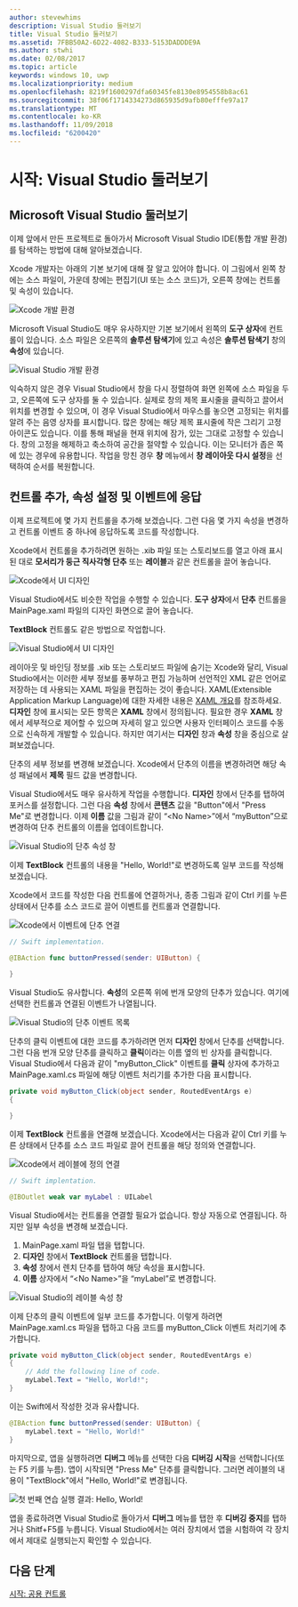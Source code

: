 ```yaml
---
author: stevewhims
description: Visual Studio 둘러보기
title: Visual Studio 둘러보기
ms.assetid: 7FBB50A2-6D22-4082-B333-5153DADDDE9A
ms.author: stwhi
ms.date: 02/08/2017
ms.topic: article
keywords: windows 10, uwp
ms.localizationpriority: medium
ms.openlocfilehash: 8219f1600297dfa60345fe8130e8954558b8ac61
ms.sourcegitcommit: 38f06f1714334273d865935d9afb80efffe97a17
ms.translationtype: MT
ms.contentlocale: ko-KR
ms.lasthandoff: 11/09/2018
ms.locfileid: "6200420"
---
```

# <a name="getting-started-getting-around-in-visual-studio"></a>시작: Visual Studio 둘러보기


## <a name="getting-around-in-microsoft-visual-studio"></a>Microsoft Visual Studio 둘러보기

이제 앞에서 만든 프로젝트로 돌아가서 Microsoft Visual Studio IDE(통합 개발 환경)를 탐색하는 방법에 대해 알아보겠습니다.

Xcode 개발자는 아래의 기본 보기에 대해 잘 알고 있어야 합니다. 이 그림에서 왼쪽 창에는 소스 파일이, 가운데 창에는 편집기(UI 또는 소스 코드)가, 오른쪽 창에는 컨트롤 및 속성이 있습니다.

![Xcode 개발 환경](images/ios-to-uwp/xcode-ide.png)

Microsoft Visual Studio도 매우 유사하지만 기본 보기에서 왼쪽의 **도구 상자**에 컨트롤이 있습니다. 소스 파일은 오른쪽의 **솔루션 탐색기**에 있고 속성은 **솔루션 탐색기** 창의 **속성**에 있습니다.

![Visual Studio 개발 환경](images/ios-to-uwp/vs-ide.png)

익숙하지 않은 경우 Visual Studio에서 창을 다시 정렬하여 화면 왼쪽에 소스 파일을 두고, 오른쪽에 도구 상자를 둘 수 있습니다. 실제로 창의 제목 표시줄을 클릭하고 끌어서 위치를 변경할 수 있으며, 이 경우 Visual Studio에서 마우스를 놓으면 고정되는 위치를 알려 주는 음영 상자를 표시합니다. 많은 창에는 해당 제목 표시줄에 작은 그리기 고정 아이콘도 있습니다. 이를 통해 패널을 현재 위치에 잠가, 있는 그대로 고정할 수 있습니다. 창의 고정을 해제하고 축소하여 공간을 절약할 수 있습니다. 이는 모니터가 좁은 쪽에 있는 경우에 유용합니다. 작업을 망친 경우 **창** 메뉴에서 **창 레이아웃 다시 설정**을 선택하여 순서를 복원합니다.

## <a name="adding-controls-setting-their-properties-and-responding-to-events"></a>컨트롤 추가, 속성 설정 및 이벤트에 응답

이제 프로젝트에 몇 가지 컨트롤을 추가해 보겠습니다. 그런 다음 몇 가지 속성을 변경하고 컨트롤 이벤트 중 하나에 응답하도록 코드를 작성합니다.

Xcode에서 컨트롤을 추가하려면 원하는 .xib 파일 또는 스토리보드를 열고 아래 표시된 대로 **모서리가 둥근 직사각형 단추** 또는 **레이블**과 같은 컨트롤을 끌어 놓습니다.

![Xcode에서 UI 디자인](images/ios-to-uwp/xcode-add-button-label.png)

Visual Studio에서도 비슷한 작업을 수행할 수 있습니다. **도구 상자**에서 **단추** 컨트롤을 MainPage.xaml 파일의 디자인 화면으로 끌어 놓습니다.

**TextBlock** 컨트롤도 같은 방법으로 작업합니다.

![Visual Studio에서 UI 디자인](images/ios-to-uwp/vs-add-button-label.png)

레이아웃 및 바인딩 정보를 .xib 또는 스토리보드 파일에 숨기는 Xcode와 달리, Visual Studio에서는 이러한 세부 정보를 풍부하고 편집 가능하며 선언적인 XML 같은 언어로 저장하는 데 사용되는 XAML 파일을 편집하는 것이 좋습니다. XAML(Extensible Application Markup Language)에 대한 자세한 내용은 [XAML 개요](https://msdn.microsoft.com/library/windows/apps/mt185595)를 참조하세요. **디자인** 창에 표시되는 모든 항목은 **XAML** 창에서 정의됩니다. 필요한 경우 **XAML** 창에서 세부적으로 제어할 수 있으며 자세히 알고 있으면 사용자 인터페이스 코드를 수동으로 신속하게 개발할 수 있습니다. 하지만 여기서는 **디자인** 창과 **속성** 창을 중심으로 살펴보겠습니다.

단추의 세부 정보를 변경해 보겠습니다. Xcode에서 단추의 이름을 변경하려면 해당 속성 패널에서 **제목** 필드 값을 변경합니다.

Visual Studio에서도 매우 유사하게 작업을 수행합니다. **디자인** 창에서 단추를 탭하여 포커스를 설정합니다. 그런 다음 **속성** 창에서 **콘텐츠** 값을 "Button"에서 "Press Me"로 변경합니다. 이제 **이름** 값을 그림과 같이 “&lt;No Name&gt;”에서 “myButton”으로 변경하여 단추 컨트롤의 이름을 업데이트합니다.

![Visual Studio의 단추 속성 창](images/ios-to-uwp/vs-button-properties.png)

이제 **TextBlock** 컨트롤의 내용을 "Hello, World!"로 변경하도록 일부 코드를 작성해 보겠습니다.

Xcode에서 코드를 작성한 다음 컨트롤에 연결하거나, 종종 그림과 같이 Ctrl 키를 누른 상태에서 단추를 소스 코드로 끌어 이벤트를 컨트롤과 연결합니다.

![Xcode에서 이벤트에 단추 연결](images/ios-to-uwp/xcode-add-button-event.png)

```swift
// Swift implementation.

@IBAction func buttonPressed(sender: UIButton) {
    
}
```

Visual Studio도 유사합니다. **속성**의 오른쪽 위에 번개 모양의 단추가 있습니다. 여기에 선택한 컨트롤과 연결된 이벤트가 나열됩니다.

![Visual Studio의 단추 이벤트 목록](images/ios-to-uwp/vs-button-event.png)

단추의 클릭 이벤트에 대한 코드를 추가하려면 먼저 **디자인** 창에서 단추를 선택합니다. 그런 다음 번개 모양 단추를 클릭하고 **클릭**이라는 이름 옆의 빈 상자를 클릭합니다. Visual Studio에서 다음과 같이 "myButton\_Click" 이벤트를 **클릭** 상자에 추가하고 MainPage.xaml.cs 파일에 해당 이벤트 처리기를 추가한 다음 표시합니다.

```csharp
private void myButton_Click(object sender, RoutedEventArgs e)
{

}
```

이제 **TextBlock** 컨트롤을 연결해 보겠습니다. Xcode에서는 다음과 같이 Ctrl 키를 누른 상태에서 단추를 소스 코드 파일로 끌어 컨트롤을 해당 정의와 연결합니다.

![Xcode에서 레이블에 정의 연결](images/ios-to-uwp/xcode-add-button-reference.png)

```swift
// Swift implentation.

@IBOutlet weak var myLabel : UILabel
```

Visual Studio에서는 컨트롤을 연결할 필요가 없습니다. 항상 자동으로 연결됩니다. 하지만 일부 속성을 변경해 보겠습니다.

1.  MainPage.xaml 파일 탭을 탭합니다.
2.  **디자인** 창에서 **TextBlock** 컨트롤을 탭합니다.
3.  **속성** 창에서 렌치 단추를 탭하여 해당 속성을 표시합니다.
4.  **이름** 상자에서 “&lt;No Name&gt;”을 “myLabel”로 변경합니다.

![Visual Studio의 레이블 속성 창](images/ios-to-uwp/vs-label-properties.png)

이제 단추의 클릭 이벤트에 일부 코드를 추가합니다. 이렇게 하려면 MainPage.xaml.cs 파일을 탭하고 다음 코드를 myButton\_Click 이벤트 처리기에 추가합니다.

```csharp
private void myButton_Click(object sender, RoutedEventArgs e)
{
    // Add the following line of code.    
    myLabel.Text = "Hello, World!";
}
```

이는 Swift에서 작성한 것과 유사합니다.

```swift
@IBAction func buttonPressed(sender: UIButton) {
    myLabel.text = "Hello, World!"
}
```

마지막으로, 앱을 실행하려면 **디버그** 메뉴를 선택한 다음 **디버깅 시작**을 선택합니다(또는 F5 키를 누름). 앱이 시작되면 "Press Me" 단추를 클릭합니다. 그러면 레이블의 내용이 "TextBlock"에서 "Hello, World!"로 변경됩니다.

![첫 번째 연습 실행 결과: Hello, World!](images/ios-to-uwp/vs-hello-world.png)

앱을 종료하려면 Visual Studio로 돌아가서 **디버그** 메뉴를 탭한 후 **디버깅 중지**를 탭하거나 Shitf+F5를 누릅니다. Visual Studio에서는 여러 장치에서 앱을 시험하여 각 장치에서 제대로 실행되는지 확인할 수 있습니다.

## <a name="next-step"></a>다음 단계

[시작: 공용 컨트롤](getting-started-common-controls.md)

